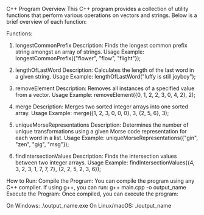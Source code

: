 C++ Program Overview
This C++ program provides a collection of utility functions that perform various operations on vectors and strings. Below is a brief overview of each function:

Functions:

1. longestCommonPrefix
Description: Finds the longest common prefix string amongst an array of strings.
Usage Example: longestCommonPrefix({"flower", "flow", "flight"});

3. lengthOfLastWord
Description: Calculates the length of the last word in a given string.
Usage Example: lengthOfLastWord("luffy is still joyboy");

4. removeElement
Description: Removes all instances of a specified value from a vector.
Usage Example: removeElement({0, 1, 2, 2, 3, 0, 4, 2}, 2);

5. merge
Description: Merges two sorted integer arrays into one sorted array.
Usage Example: merge({1, 2, 3, 0, 0, 0}, 3, {2, 5, 6}, 3);

6. uniqueMorseRepresentations
Description: Determines the number of unique transformations using a given Morse code representation for each word in a list.
Usage Example: uniqueMorseRepresentations({"gin", "zen", "gig", "msg"});

7. findIntersectionValues
Description: Finds the intersection values between two integer arrays.
Usage Example: findIntersectionValues({4, 3, 2, 3, 1, 7, 7, 7}, {2, 2, 5, 2, 3, 6});

How to Run:
Compile the Program: You can compile the program using any C++ compiler. If using g++, you can run:
g++ main.cpp -o output_name
Execute the Program: Once compiled, you can execute the program:

On Windows: .\output_name.exe
On Linux/macOS: ./output_name
